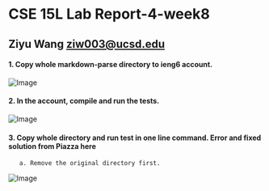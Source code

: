 # CSE 15L Lab Report-4-week8

## Ziyu Wang ziw003@ucsd.edu



#### 1. Copy whole markdown-parse directory to ieng6 account.

![Image](https://user-images.githubusercontent.com/57332517/153525408-be201f3d-cd8b-43d3-bbab-31c2bd06ba79.png)

#### 2. In the account, compile and run the tests.

![Image](https://user-images.githubusercontent.com/57332517/153525506-a309d0a8-48b4-4f6a-b42f-7f3bae66a30e.png)


#### 3. Copy whole directory and run test in one line command.  **Error and fixed solution from Piazza here**

       a. Remove the original directory first.
  
  ![Image](https://user-images.githubusercontent.com/57332517/153525907-af40ccd6-9696-4940-a3b1-a635dda64028.png)
        
